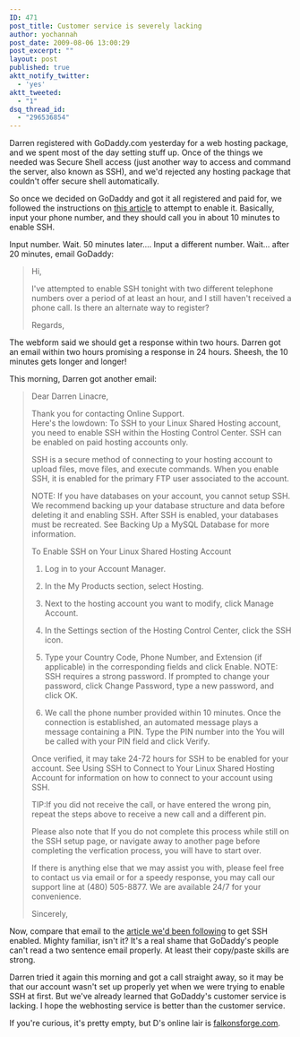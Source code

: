 ```yaml
---
ID: 471
post_title: Customer service is severely lacking
author: yochannah
post_date: 2009-08-06 13:00:29
post_excerpt: ""
layout: post
published: true
aktt_notify_twitter:
  - 'yes'
aktt_tweeted:
  - "1"
dsq_thread_id:
  - "296536854"
---
```

Darren registered with GoDaddy.com yesterday for a web hosting package, and we spent most of the day setting stuff up. Once of the things we needed was Secure Shell access (just another way to access and command the server, also known as SSH), and we'd rejected any hosting package that couldn't offer secure shell automatically. 

So once we decided on GoDaddy and got it all registered and paid for, we followed the instructions on <a href="http://help.godaddy.com/article/4942">this article</a> to attempt to enable it. Basically, input your phone number, and they should call you in about 10 minutes to enable SSH. 

Input number. Wait. 50 minutes later....
Input a different number. Wait... after 20 minutes, email GoDaddy:

<blockquote>
Hi,

I've attempted to enable SSH tonight with two different telephone numbers over a period of at least an hour, and I still haven't received a phone call. Is there an alternate way to register?

Regards,
</blockquote>

The webform said we should get a response within two hours. Darren got an email within two hours promising a response in 24 hours. Sheesh, the 10 minutes gets longer and longer! 

This morning, Darren got another email:

<blockquote>
Dear Darren Linacre,

Thank you for contacting Online Support.  
Here's the lowdown: To SSH to your Linux Shared Hosting account, you need to enable SSH within the Hosting Control Center. SSH can be enabled on paid hosting accounts only.

SSH is a secure method of connecting to your hosting account to upload files, move files, and execute commands. When you enable SSH, it is enabled for the primary FTP user associated to the account.

NOTE: If you have databases on your account, you cannot setup SSH. We recommend backing up your database structure and data before deleting it and enabling SSH. After SSH is enabled, your databases must be recreated. See Backing Up a MySQL Database for more information.

To Enable SSH on Your Linux Shared Hosting Account


1.	Log in to your Account Manager.

2.	In the My Products section, select Hosting.

3.	Next to the hosting account you want to modify, click Manage Account.

4.	In the Settings section of the Hosting Control Center, click the SSH icon.

5.	Type your Country Code, Phone Number, and Extension (if applicable) in the corresponding fields and click Enable.
NOTE: SSH requires a strong password. If prompted to change your password, click Change Password, type a new password, and click OK.


6.	We call the phone number provided within 10 minutes. Once the connection is established, an automated message plays a message containing a PIN. Type the PIN number into the You will be called with your PIN field and click Verify.


Once verified, it may take 24-72 hours for SSH to be enabled for your account. See Using SSH to Connect to Your Linux Shared Hosting Account for information on how to connect to your account using SSH.

TIP:If you did not receive the call, or have entered the wrong pin, repeat the steps above to receive a new call and a different pin.


Please also note that If you do not complete this process while still on the SSH setup page, or navigate away to another page before completing the verfication process, you will have to start over.

If there is anything else that we may assist you with, please feel free to contact us via email or for a speedy response, you may call our support line at (480) 505-8877.  We are available 24/7 for your convenience.


Sincerely,
</blockquote> 

Now, compare that email to the <a href="http://help.godaddy.com/article/4942">article we'd been following</a> to get SSH enabled. Mighty familiar, isn't it? It's a real shame that GoDaddy's people can't read a two sentence email properly. At least their copy/paste skills are strong. 

Darren tried it again this morning and got a call straight away, so it may be that our account wasn't set up properly yet when we were trying to enable SSH at first. But we've already learned that GoDaddy's customer service is lacking. I hope the webhosting service is better than the customer service. 

If you're curious, it's pretty empty, but D's online lair is <a href="http://falkonsforge.com/">falkonsforge.com</a>.